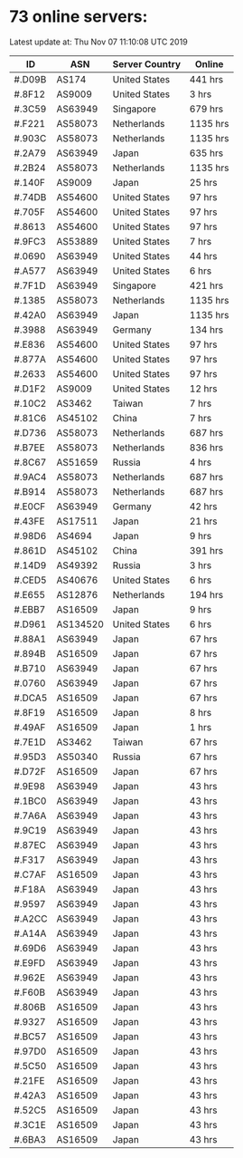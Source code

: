# 73 online servers:

Latest update at: Thu Nov 07 11:10:08 UTC 2019

| ID | ASN | Server Country | Online |
| -- | --- | -------------- | ------ |
| #.D09B | AS174 | United States | 441 hrs |
| #.8F12 | AS9009 | United States | 3 hrs |
| #.3C59 | AS63949 | Singapore | 679 hrs |
| #.F221 | AS58073 | Netherlands | 1135 hrs |
| #.903C | AS58073 | Netherlands | 1135 hrs |
| #.2A79 | AS63949 | Japan | 635 hrs |
| #.2B24 | AS58073 | Netherlands | 1135 hrs |
| #.140F | AS9009 | Japan | 25 hrs |
| #.74DB | AS54600 | United States | 97 hrs |
| #.705F | AS54600 | United States | 97 hrs |
| #.8613 | AS54600 | United States | 97 hrs |
| #.9FC3 | AS53889 | United States | 7 hrs |
| #.0690 | AS63949 | United States | 44 hrs |
| #.A577 | AS63949 | United States | 6 hrs |
| #.7F1D | AS63949 | Singapore | 421 hrs |
| #.1385 | AS58073 | Netherlands | 1135 hrs |
| #.42A0 | AS63949 | Japan | 1135 hrs |
| #.3988 | AS63949 | Germany | 134 hrs |
| #.E836 | AS54600 | United States | 97 hrs |
| #.877A | AS54600 | United States | 97 hrs |
| #.2633 | AS54600 | United States | 97 hrs |
| #.D1F2 | AS9009 | United States | 12 hrs |
| #.10C2 | AS3462 | Taiwan | 7 hrs |
| #.81C6 | AS45102 | China | 7 hrs |
| #.D736 | AS58073 | Netherlands | 687 hrs |
| #.B7EE | AS58073 | Netherlands | 836 hrs |
| #.8C67 | AS51659 | Russia | 4 hrs |
| #.9AC4 | AS58073 | Netherlands | 687 hrs |
| #.B914 | AS58073 | Netherlands | 687 hrs |
| #.E0CF | AS63949 | Germany | 42 hrs |
| #.43FE | AS17511 | Japan | 21 hrs |
| #.98D6 | AS4694 | Japan | 9 hrs |
| #.861D | AS45102 | China | 391 hrs |
| #.14D9 | AS49392 | Russia | 3 hrs |
| #.CED5 | AS40676 | United States | 6 hrs |
| #.E655 | AS12876 | Netherlands | 194 hrs |
| #.EBB7 | AS16509 | Japan | 9 hrs |
| #.D961 | AS134520 | United States | 6 hrs |
| #.88A1 | AS63949 | Japan | 67 hrs |
| #.894B | AS16509 | Japan | 67 hrs |
| #.B710 | AS63949 | Japan | 67 hrs |
| #.0760 | AS63949 | Japan | 67 hrs |
| #.DCA5 | AS16509 | Japan | 67 hrs |
| #.8F19 | AS16509 | Japan | 8 hrs |
| #.49AF | AS16509 | Japan | 1 hrs |
| #.7E1D | AS3462 | Taiwan | 67 hrs |
| #.95D3 | AS50340 | Russia | 67 hrs |
| #.D72F | AS16509 | Japan | 67 hrs |
| #.9E98 | AS63949 | Japan | 43 hrs |
| #.1BC0 | AS63949 | Japan | 43 hrs |
| #.7A6A | AS63949 | Japan | 43 hrs |
| #.9C19 | AS63949 | Japan | 43 hrs |
| #.87EC | AS63949 | Japan | 43 hrs |
| #.F317 | AS63949 | Japan | 43 hrs |
| #.C7AF | AS16509 | Japan | 43 hrs |
| #.F18A | AS63949 | Japan | 43 hrs |
| #.9597 | AS63949 | Japan | 43 hrs |
| #.A2CC | AS63949 | Japan | 43 hrs |
| #.A14A | AS63949 | Japan | 43 hrs |
| #.69D6 | AS63949 | Japan | 43 hrs |
| #.E9FD | AS63949 | Japan | 43 hrs |
| #.962E | AS63949 | Japan | 43 hrs |
| #.F60B | AS63949 | Japan | 43 hrs |
| #.806B | AS16509 | Japan | 43 hrs |
| #.9327 | AS16509 | Japan | 43 hrs |
| #.BC57 | AS16509 | Japan | 43 hrs |
| #.97D0 | AS16509 | Japan | 43 hrs |
| #.5C50 | AS16509 | Japan | 43 hrs |
| #.21FE | AS16509 | Japan | 43 hrs |
| #.42A3 | AS16509 | Japan | 43 hrs |
| #.52C5 | AS16509 | Japan | 43 hrs |
| #.3C1E | AS16509 | Japan | 43 hrs |
| #.6BA3 | AS16509 | Japan | 43 hrs |

